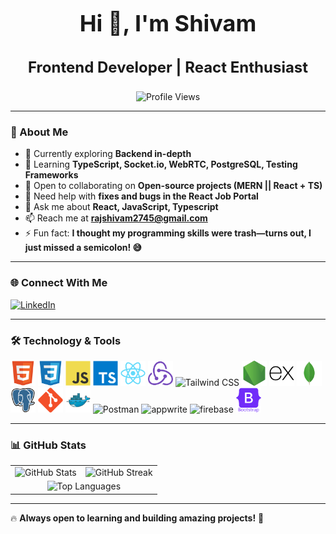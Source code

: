 <h1 align="center" style="font-size: 36px;">Hi 👋, I'm Shivam </h1>
<h3 align="center" style="font-size: 24px;">Frontend Developer | React Enthusiast</h3>

<p align="center">
  <img src="https://komarev.com/ghpvc/?username=shivambishtt&label=Profile%20views&color=0e75b6&style=flat" alt="Profile Views" />
</p>

---

### 🚀 About Me
- 🔭 Currently exploring **Backend in-depth**  
- 🌱 Learning **TypeScript, Socket.io, WebRTC, PostgreSQL, Testing Frameworks**  
- 👯 Open to collaborating on **Open-source projects (MERN || React + TS)**  
- 🤝 Need help with **fixes and bugs in the React Job Portal**  
- 💬 Ask me about **React, JavaScript, Typescript**  
- 📫 Reach me at **rajshivam2745@gmail.com**  
- ⚡ Fun fact: **I thought my programming skills were trash—turns out, I just missed a semicolon! 😅**

---

### 🌐 Connect With Me  
<p align="left">
  <a href="https://linkedin.com/in/shivambishtt" target="_blank">
    <img src="https://img.shields.io/badge/LinkedIn-%230077B5.svg?style=for-the-badge&logo=linkedin&logoColor=white" alt="LinkedIn" />
  </a>
</p>

---

### 🛠️ Technology & Tools  
<p align="left">
  <img src="https://raw.githubusercontent.com/devicons/devicon/master/icons/html5/html5-original.svg" alt="HTML5" width="40" height="40"/> 
  <img src="https://raw.githubusercontent.com/devicons/devicon/master/icons/css3/css3-original.svg" alt="CSS3" width="40" height="40"/>
  <img src="https://raw.githubusercontent.com/devicons/devicon/master/icons/javascript/javascript-original.svg" alt="JavaScript" width="40" height="40"/>
  <img src="https://raw.githubusercontent.com/devicons/devicon/master/icons/typescript/typescript-original.svg" alt="TypeScript" width="40" height="40"/>
  <img src="https://raw.githubusercontent.com/devicons/devicon/master/icons/react/react-original.svg" alt="React.js" width="40" height="40"/>
  <img src="https://raw.githubusercontent.com/devicons/devicon/master/icons/redux/redux-original.svg" alt="Redux" width="40" height="40"/>
  <img src="https://www.vectorlogo.zone/logos/tailwindcss/tailwindcss-icon.svg" alt="Tailwind CSS" width="40" height="40"/>
  <img src="https://raw.githubusercontent.com/devicons/devicon/master/icons/nodejs/nodejs-original.svg" alt="Node.js" width="40" height="40"/>
  <img src="https://raw.githubusercontent.com/devicons/devicon/master/icons/express/express-original.svg" alt="Express.js" width="40" height="40"/>
  <img src="https://raw.githubusercontent.com/devicons/devicon/master/icons/mongodb/mongodb-original.svg" alt="MongoDB" width="40" height="40"/>
  <img src="https://raw.githubusercontent.com/devicons/devicon/master/icons/postgresql/postgresql-original.svg" alt="PostgreSQL" width="40" height="40"/>
  <img src="https://raw.githubusercontent.com/devicons/devicon/master/icons/git/git-original.svg" alt="Git" width="40" height="40"/>
  <img src="https://raw.githubusercontent.com/devicons/devicon/master/icons/docker/docker-original.svg" alt="Docker" width="40" height="40"/>
  <img src="https://www.vectorlogo.zone/logos/getpostman/getpostman-icon.svg" alt="Postman" width="40" height="40"/>
  <img src="https://www.vectorlogo.zone/logos/appwriteio/appwriteio-icon.svg" alt="appwrite" width="40" height="40"/>
  <img src="https://www.vectorlogo.zone/logos/firebase/firebase-icon.svg" alt="firebase" width="40" height="40"/>
  <img src="https://raw.githubusercontent.com/devicons/devicon/master/icons/bootstrap/bootstrap-plain-wordmark.svg" alt="bootstrap" width="40" height="40"/>
</p>

---

### 📊 GitHub Stats  
<p align="center">
  <table>
    <tr>
      <td>
        <img src="https://github-readme-stats.vercel.app/api?username=shivambishtt&show_icons=true&theme=onedark&bg_color=151515&title_color=ff5555&text_color=ffffff&icon_color=ffcc00" alt="GitHub Stats" />
      </td>
      <td>
        <img src="https://github-readme-streak-stats.herokuapp.com/?user=shivambishtt&theme=onedark&background=151515&ring=ff5555&fire=ffcc00&currStreakLabel=ff5555" alt="GitHub Streak" />
      </td>
    </tr>
    <tr>
      <td colspan="2">
        <div align="center">
          <img src="https://github-readme-stats.vercel.app/api/top-langs?username=shivambishtt&layout=compact&theme=onedark&bg_color=151515&title_color=ff5555&text_color=ffffff" alt="Top Languages" />
        </div>
      </td>
    </tr>
  </table>
</p>

---

🔥 **Always open to learning and building amazing projects!** 🚀 
